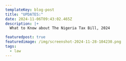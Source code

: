 ```yaml
---
templateKey: blog-post
title: "UPDATES:"
date: 2024-11-06T09:43:02.465Z
description: |+
  What to Know about The Nigeria Tax Bill, 2024 

featuredpost: true
featuredimage: /img/screenshot-2024-11-28-104230.png
tags:
  - law
---
```

<!--Start

Key reforms, incentives, and anti-avoidance measures shaping the future of taxation in Nigeria. 

The Nigeria Tax Bill, 2024 proposes significant reforms to consolidate and modernise the country's tax framework. Key changes include:

1. Unified Fiscal Legislation: Under Sections 1 and 2, the bill repeals multiple existing taxation acts to create a unified legal framework for the taxation of income, transactions, and instruments. The repealed Acts are found in Section 197 and include the Capital Gains Tax Act, Cap. C1, LFN, 2004; (b) Casino Act, Cap. C3, LFN, 2004; (c) Companies Income Tax Act, Cap. C21, LFN, 2004; (d) Deep offshore and Inland Basin Act, Cap. D3, 2004; (e) Industrial Development (Income Tax Relief) Act, Cap. I17, LFN, 2004; (f) Income Tax (Authorised Communications) Act, Cap. I4, LFN, 2004; (g) Personal Income Tax Act, Cap. P8, LFN, 2004; (h) Petroleum Profits Tax Act, Cap. P13, 2004; (i) Stamp Duties Act, Cap. S8, LFN, 2004; (j) Value Added Tax Act, Cap. V1, LFN, 2004; and (k) Venture Capital (Incentives) Act, Cap. V2, LFN 2004. 
2. Introduction of Digital Asset Taxation: Gains from digital asset transactions are now explicitly recognised as taxable (section 4(1)(j)).
3. Taxation of Resident and Non-Resident Persons: Resident individuals and companies are taxed on income earned globally, with provisions for relief against double taxation (Sections 6-15). Non-residents are taxed on profits derived from activities in Nigeria, including digital services, shipping, and air transport (Sections 17-19).
4. Enhanced Rules for Multinational Corporations: Nigerian parent companies of controlled foreign corporations are required to pay taxes to meet a minimum effective tax rate if their subsidiaries abroad are taxed at a lower rate (Section 6(2)-(3)). The Bill implements strict transfer pricing rules to prevent profit shifting (Section 193).
5. New Incentives and Levies:  Tax incentives are made available for specific sectors, like mining and free trade zones (Sections 164-182). The Bill under Section 59 Introduced a development levy for designated purposes like Infrastructure Development, Education and Health and Economic Growth Initiatives
6. Value-Added Tax (VAT) Reforms: VAT applies to a broader range of taxable supplies, with adjustments to enforcement mechanisms and they are covered under Sections 142-148.
7. Stronger Anti-Avoidance Measures: The Bill contains enhanced provisions for taxing artificial and related-party transactions at arm's length prices. Thus, If a tax authority determines that a disposition has not been implemented or that a transaction aimed at reducing tax liability is artificial or fictitious, it may disregard the disposition or transaction. The authority can also make adjustments to the tax liability as necessary to counteract the reduction and issue an appropriate assessment or additional assessment (Section 192).

<!--End